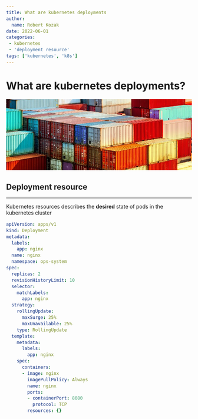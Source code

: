 ```yaml
---
title: What are kubernetes deployments
author:
  name: Robert Kozak
date: 2022-06-01
categories: 
 - kubernetes
 - 'deployment resource'
tags: ['kubernetes', 'k8s']
---
```


# What are kubernetes deployments?

![Containers](/assets/images/containers.jpg)

## Deployment resource

---

Kubernetes resources describes the **desired** state of pods in the kubernetes cluster

```yaml
apiVersion: apps/v1
kind: Deployment
metadata:
  labels:
    app: nginx
  name: nginx
  namespace: ops-system
spec:
  replicas: 2
  revisionHistoryLimit: 10
  selector:
    matchLabels:
      app: nginx
  strategy:
    rollingUpdate:
      maxSurge: 25%
      maxUnavailable: 25%
    type: RollingUpdate
  template:
    metadata:
      labels:
        app: nginx
    spec:
      containers:
      - image: nginx
        imagePullPolicy: Always
        name: nginx
        ports:
        - containerPort: 8080
          protocol: TCP
        resources: {}
```

